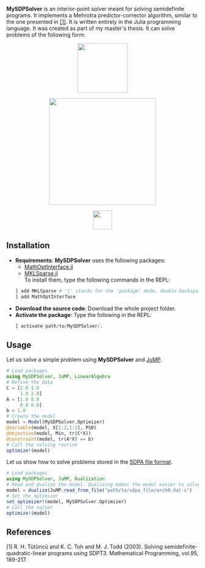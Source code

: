 **MySDPSolver** is an interior-point solver meant for solving semidefinite programs. It implements a Mehrotra predictor-corrector algorithm, similar to the one presented in [[1]](#1). It is written entirely in the Julia programming language. It was created as part of my master's thesis. It can solve problems of the following form:  
<p align="center">
<img src="https://render.githubusercontent.com/render/math?math=\min\limits_{X\in \mathbb{S}^{n}}\:tr(CX)" width=130px>
</p>
<p align="center">
<img src="https://render.githubusercontent.com/render/math?math=\text{s.t.}\: tr(A_{i}X) = b_{i},\:\text{for}\:i=1:m" width=280px>
</p>
<p align="center">
<img src="https://render.githubusercontent.com/render/math?math=X\succcurlyeq 0" width=50px>
</p>  

## Installation  
* __Requirements__: **MySDPSolver** uses the following packages:
     * [MathOptInterface.jl](https://github.com/jump-dev/MathOptInterface.jl)
     * [MKLSparse.jl](https://github.com/JuliaSparse/MKLSparse.jl)  
     To install them, type the following commands in the REPL:
     ```julia
     ] add MKLSparse # ']' stands for the 'package' mode, double backspace to exit
     ] add MathOptInterface
     ```
* __Download the source code__: Download the whole project folder.  
* __Activate the package__: Type the following in the REPL:  
     ```julia
     ] activate path/to/MySDPSolver/.
     ```
## Usage  

Let us solve a simple problem using **MySDPSolver** and [JuMP](https://github.com/JuliaOpt/JuMP.jl).
```julia
# Load packages
using MySDPSolver, JuMP, LinearAlgebra
# Define the data
C = [2.0 1.0
     1.0 2.0]
A = [1.0 0.0
     0.0 0.0]
b = 1.0
# Create the model
model = Model(MySDPSolver.Optimizer)
@variable(model, X[1:2,1:2], PSD)
@objective(model, Min, tr(C*X))
@constraint(model, tr(A*X) == b)
# Call the solving routine
optimize!(model)

```  
Let us show how to solve problems stored in the [SDPA file format](http://plato.asu.edu/ftp/sdpa_format.txt).
```julia
# Load packages
using MySDPSolver, JuMP, Dualization
# Read and dualize the model. Dualizing makes the model easier to solve.
model = dualize(JuMP.read_from_file("path/to/sdpa_file/arch0.dat-s")
# Set the optimizer
set_optimizer!(model, MySDPSolver.Optimizer)
# Call the solver
optimize!(model)
```
## References
<a id="1">[1]</a> 
R. H. Tütüncü and K. C. Toh and M. J. Todd (2003).
Solving semidefinite-quadratic-linear programs using SDPT3.
Mathematical Programming, vol.95, 189-217.
